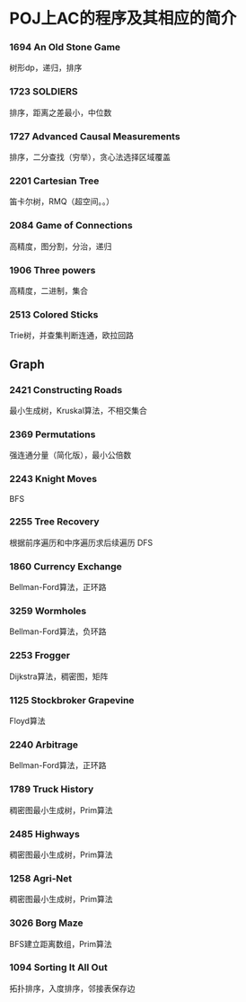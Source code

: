 # POJ上AC的程序及其相应的简介 #

### 1694 An Old Stone Game
树形dp，递归，排序

### 1723 SOLDIERS
排序，距离之差最小，中位数

### 1727 Advanced Causal Measurements
排序，二分查找（穷举），贪心法选择区域覆盖

### 2201 Cartesian Tree
笛卡尔树，RMQ（超空间。。）

### 2084 Game of Connections
高精度，图分割，分治，递归

### 1906 Three powers
高精度，二进制，集合

### 2513 Colored Sticks
Trie树，并查集判断连通，欧拉回路

## Graph

### 2421 Constructing Roads
最小生成树，Kruskal算法，不相交集合

### 2369 Permutations
强连通分量（简化版），最小公倍数

### 2243 Knight Moves
BFS

### 2255 Tree Recovery
根据前序遍历和中序遍历求后续遍历 DFS

### 1860 Currency Exchange
Bellman-Ford算法，正环路

### 3259 Wormholes
Bellman-Ford算法，负环路

### 2253 Frogger
Dijkstra算法，稠密图，矩阵

### 1125 Stockbroker Grapevine
Floyd算法

### 2240 Arbitrage
Bellman-Ford算法，正环路

### 1789 Truck History
稠密图最小生成树，Prim算法

### 2485 Highways
稠密图最小生成树，Prim算法

### 1258 Agri-Net
稠密图最小生成树，Prim算法

### 3026 Borg Maze
BFS建立距离数组，Prim算法

### 1094 Sorting It All Out
拓扑排序，入度排序，邻接表保存边
